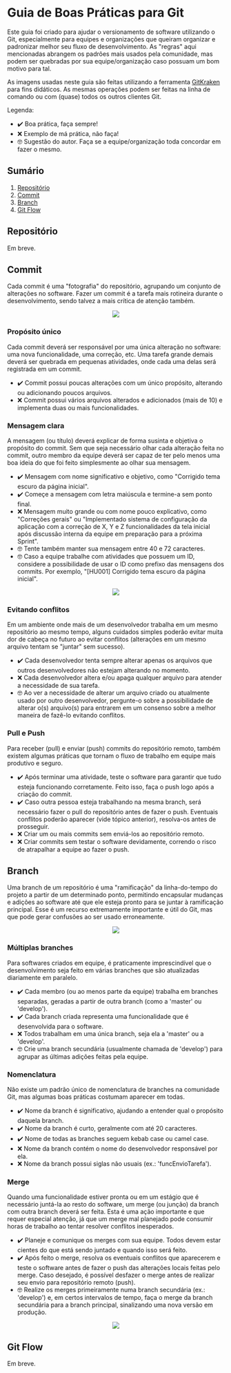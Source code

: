 # Guia de Boas Práticas para Git

Este guia foi criado para ajudar o versionamento de software utilizando o Git, especialmente para equipes e organizações que queiram organizar e padronizar melhor seu fluxo de desenvolvimento. As "regras" aqui mencionadas abrangem os padrões mais usados pela comunidade, mas podem ser quebradas por sua equipe/organização caso possuam um bom motivo para tal.

As imagens usadas neste guia são feitas utilizando a ferramenta [GitKraken](https://www.gitkraken.com/invite?referralCode=6CFY7pSQ) para fins didáticos. As mesmas operações podem ser feitas na linha de comando ou com (quase) todos os outros clientes Git.

Legenda:
- :heavy_check_mark: Boa prática, faça sempre!
- :x: Exemplo de má prática, não faça!
- :nerd_face: Sugestão do autor. Faça se a equipe/organização toda concordar em fazer o mesmo.

## Sumário

1) [Repositório](#repositório)
2) [Commit](#commit)
3) [Branch](#branch)
4) [Git Flow](#git-flow)

## Repositório

Em breve.

## Commit

Cada commit é uma "fotografia" do repositório, agrupando um conjunto de alterações no software. Fazer um commit é a tarefa mais rotineira durante o desenvolvimento, sendo talvez a mais crítica de atenção também.

<p align="center">
  <img src="img/commits.png" />
</p>

### Propósito único

Cada commit deverá ser responsável por uma única alteração no software: uma nova funcionalidade, uma correção, etc. Uma tarefa grande demais deverá ser quebrada em pequenas atividades, onde cada uma delas será registrada em um commit.

- :heavy_check_mark: Commit possui poucas alterações com um único propósito, alterando ou adicionando poucos arquivos.
- :x: Commit possui vários arquivos alterados e adicionados (mais de 10) e implementa duas ou mais funcionalidades.

### Mensagem clara

A mensagem (ou título) deverá explicar de forma susinta e objetiva o propósito do commit. Sem que seja necessário olhar cada alteração feita no commit, outro membro da equipe deverá ser capaz de ter pelo menos uma boa ideia do que foi feito simplesmente ao olhar sua mensagem.

- :heavy_check_mark: Mensagem com nome significativo e objetivo, como "Corrigido tema escuro da página inicial".
- :heavy_check_mark: Começe a mensagem com letra maiúscula e termine-a sem ponto final.
- :x: Mensagem muito grande ou com nome pouco explicativo, como "Correções gerais" ou "Implementado sistema de configuração da aplicação com a correção de X, Y e Z funcionalidades da tela inicial após discussão interna da equipe em preparação para a próxima Sprint".
- :nerd_face: Tente também manter sua mensagem entre 40 e 72 caracteres.
- :nerd_face: Caso a equipe trabalhe com atividades que possuem um ID, considere a possibilidade de usar o ID como prefixo das mensagens dos commits. Por exemplo, "[HU001] Corrigido tema escuro da página inicial".

<p align="center">
  <img src="img/staging.png" />
</p>

### Evitando conflitos

Em um ambiente onde mais de um desenvolvedor trabalha em um mesmo repositório ao mesmo tempo, alguns cuidados simples poderão evitar muita dor de cabeça no futuro ao evitar conflitos (alterações em um mesmo arquivo tentam se "juntar" sem sucesso).

- :heavy_check_mark: Cada desenvolvedor tenta sempre alterar apenas os arquivos que outros desenvolvedores não estejam alterando no momento.
- :x: Cada desenvolvedor altera e/ou apaga qualquer arquivo para atender a necessidade de sua tarefa.
- :nerd_face: Ao ver a necessidade de alterar um arquivo criado ou atualmente usado por outro desenvolvedor, pergunte-o sobre a possibilidade de alterar o(s) arquivo(s) para entrarem em um consenso sobre a melhor maneira de fazê-lo evitando conflitos.

### Pull e Push

Para receber (pull) e enviar (push) commits do repositório remoto, também existem algumas práticas que tornam o fluxo de trabalho em equipe mais produtivo e seguro.

- :heavy_check_mark: Após terminar uma atividade, teste o software para garantir que tudo esteja funcionando corretamente. Feito isso, faça o push logo após a criação do commit.
- :heavy_check_mark: Caso outra pessoa esteja trabalhando na mesma branch, será necessário fazer o pull do repositório antes de fazer o push. Eventuais conflitos poderão aparecer (vide tópico anterior), resolva-os antes de prosseguir.
- :x: Criar um ou mais commits sem enviá-los ao repositório remoto.
- :x: Criar commits sem testar o software devidamente, correndo o risco de atrapalhar a equipe ao fazer o push.

## Branch

Uma branch de um repositório é uma "ramificação" da linha-do-tempo do projeto a partir de um determinado ponto, permitindo encapsular mudanças e adições ao software até que ele esteja pronto para se juntar à ramificação principal. Esse é um recurso extremamente importante e útil do Git, mas que pode gerar confusões ao ser usado erroneamente.

<p align="center">
  <img src="img/branches.png" />
</p>

### Múltiplas branches

Para softwares criados em equipe, é praticamente imprescindível que o desenvolvimento seja feito em várias branches que são atualizadas diariamente em paralelo.

- :heavy_check_mark: Cada membro (ou ao menos parte da equipe) trabalha em branches separadas, geradas a partir de outra branch (como a 'master' ou 'develop').
- :heavy_check_mark: Cada branch criada representa uma funcionalidade que é desenvolvida para o software.
- :x: Todos trabalham em uma única branch, seja ela a 'master' ou a 'develop'.
- :nerd_face: Crie uma branch secundária (usualmente chamada de 'develop') para agrupar as últimas adições feitas pela equipe.

### Nomenclatura

Não existe um padrão único de nomenclatura de branches na comunidade Git, mas algumas boas práticas costumam aparecer em todas.

- :heavy_check_mark: Nome da branch é significativo, ajudando a entender qual o propósito daquela branch.
- :heavy_check_mark: Nome da branch é curto, geralmente com até 20 caracteres.
- :heavy_check_mark: Nome de todas as branches seguem kebab case ou camel case.
- :x: Nome da branch contém o nome do desenvolvedor responsável por ela.
- :x: Nome da branch possui siglas não usuais (ex.: 'funcEnvioTarefa').

### Merge

Quando uma funcionalidade estiver pronta ou em um estágio que é necessário juntá-la ao resto do software, um merge (ou junção) da branch com outra branch deverá ser feita. Esta é uma ação importante e que requer especial atenção, já que um merge mal planejado pode consumir horas de trabalho ao tentar resolver conflitos inesperados.

- :heavy_check_mark: Planeje e comunique os merges com sua equipe. Todos devem estar cientes do que está sendo juntado e quando isso será feito.
- :heavy_check_mark: Após feito o merge, resolva os eventuais conflitos que aparecerem e teste o software antes de fazer o push das alterações locais feitas pelo merge. Caso desejado, é possível desfazer o merge antes de realizar seu envio para repositório remoto (push).
- :nerd_face: Realize os merges primeiramente numa branch secundária (ex.: 'develop') e, em certos intervalos de tempo, faça o merge da branch secundária para a branch principal, sinalizando uma nova versão em produção.

<p align="center">
  <img src="img/conflict.png" />
</p>


## Git Flow

Em breve.
